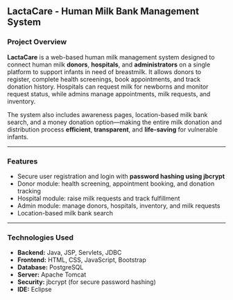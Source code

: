 ## LactaCare - Human Milk Bank Management System

### Project Overview

**LactaCare** is a web-based human milk management system designed to connect human milk **donors**, **hospitals**, and **administrators** on a single platform to support infants in need of breastmilk. It allows donors to register, complete health screenings, book appointments, and track donation history. Hospitals can request milk for newborns and monitor request status, while admins manage appointments, milk requests, and inventory.

The system also includes awareness pages, location-based milk bank search, and a money donation option—making the entire milk donation and distribution process **efficient**, **transparent**, and **life-saving** for vulnerable infants.

---

### Features

- Secure user registration and login with **password hashing using jbcrypt**
- Donor module: health screening, appointment booking, and donation tracking
- Hospital module: raise milk requests and track fulfillment
- Admin module: manage donors, hospitals, inventory, and milk requests
- Location-based milk bank search

---

### Technologies Used

- **Backend:** Java, JSP, Servlets, JDBC
- **Frontend:** HTML, CSS, JavaScript, Bootstrap
- **Database:** PostgreSQL
- **Server:** Apache Tomcat
- **Security:** jbcrypt (for secure password hashing)
- **IDE:** Eclipse



